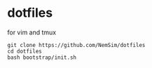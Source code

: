 # dotfiles

for vim and tmux

```
git clone https://github.com/NemSim/dotfiles
cd dotfiles
bash bootstrap/init.sh
```
